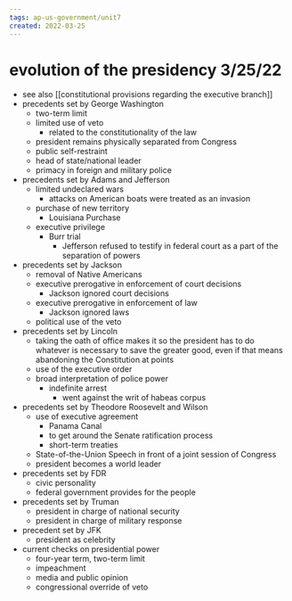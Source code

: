 ```yaml
---
tags: ap-us-government/unit7 
created: 2022-03-25
---
```


# evolution of the presidency 3/25/22

- see also [[constitutional provisions regarding the executive branch]]
- precedents set by George Washington
	- two-term limit
	- limited use of veto
		- related to the constitutionality of the law
	- president remains physically separated from Congress
	- public self-restraint
	- head of state/national leader
	- primacy in foreign and military police
- precedents set by Adams and Jefferson
	- limited undeclared wars
		- attacks on American boats were treated as an invasion
	- purchase of new territory
		- Louisiana Purchase
	- executive privilege
		- Burr trial
			- Jefferson refused to testify in federal court as a part of the separation of powers
- precedents set by Jackson
	- removal of Native Americans
	- executive prerogative in enforcement of court decisions
		- Jackson ignored court decisions
	- executive prerogative in enforcement of law
		- Jackson ignored laws
	- political use of the veto
- precedents set by Lincoln
	- taking the oath of office makes it so the president has to do whatever is necessary to save the greater good, even if that means abandoning the Constitution at points
	- use of the executive order
	- broad interpretation of police power
		- indefinite arrest
			- went against the writ of habeas corpus
- precedents set by Theodore Roosevelt and Wilson
	- use of executive agreement
		- Panama Canal
		- to get around the Senate ratification process
		- short-term treaties
	- State-of-the-Union Speech in front of a joint session of Congress
	- president becomes a world leader
- precedents set by FDR
	- civic personality
	- federal government provides for the people
- precedents set by Truman
	- president in charge of national security
	- president in charge of military response
- precedent set by JFK
	- president as celebrity
- current checks on presidential power
	- four-year term, two-term limit
	- impeachment
	- media and public opinion
	- congressional override of veto 
